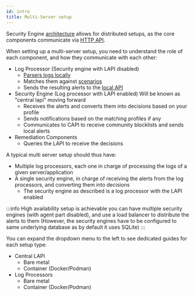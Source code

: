 ```yaml
---
id: intro
title: Multi-Server setup
---
```


Security Engine [architecture](/docs/intro#architecture) allows for distributed setups, as the core components communicate via [HTTP API](/docs/local_api/intro).

When setting up a multi-server setup, you need to understand the role of each component, and how they communicate with each other:
- Log Processor (Security engine with LAPI disabled)
  - [Parsers logs locally](/docs/parsers/intro)
  - Matches them against [scenarios](/docs/scenarios/intro)
  - Sends the resulting alerts to the [local API](/docs/local_api/intro)
- Security Engine (Log processor with LAPI enabled) Will be known as "central lapi" moving forward 
  - Receives the alerts and converts them into decisions based on your profile
  - Sends notifications based on the matching profiles if any
  - Communicates to CAPI to receive community blocklists and sends local alerts
- Remediation Components
  - Queries the LAPI to receive the decisions

A typical multi server setup should thus have:

- Multiple log processors, each one in charge of processing the logs of a given server/application
- A single security engine, in charge of receiving the alerts from the log processors, and converting them into decisions
  - The security engine as described is a log processor with the LAPI enabled

:::info
High availability setup is achievable you can have multiple security engines (with agent part disabled), and use a load balancer to distribute the alerts to them (However, the security engines have to be configured to same underlying database as by default it uses SQLite)
:::

You can expand the dropdown menu to the left to see dedicated guides for each setup type:

- Central LAPI
  - Bare metal
  - Container (Docker/Podman)
- Log Processors
  - Bare metal
  - Container (Docker/Podman)
  